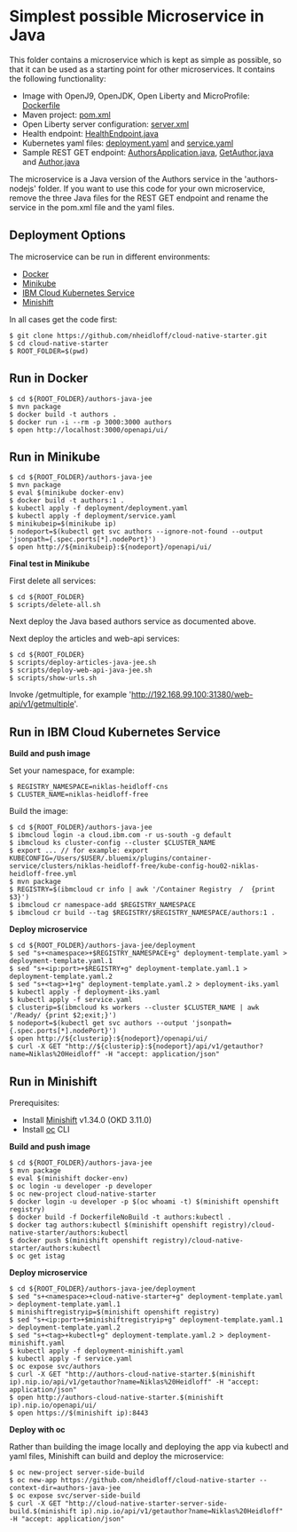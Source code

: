 # Simplest possible Microservice in Java

This folder contains a microservice which is kept as simple as possible, so that it can be used as a starting point for other microservices. It contains the following functionality:

* Image with OpenJ9, OpenJDK, Open Liberty and MicroProfile: [Dockerfile](Dockerfile)
* Maven project: [pom.xml](pom.xml)
* Open Liberty server configuration: [server.xml](liberty/server.xml)
* Health endpoint: [HealthEndpoint.java](src/main/java/com/ibm/authors/HealthEndpoint.java)
* Kubernetes yaml files: [deployment.yaml](deployment/deployment.yaml) and [service.yaml](deployment/service.yaml)
* Sample REST GET endpoint: [AuthorsApplication.java](src/main/java/com/ibm/authors/AuthorsApplication.java), [GetAuthor.java](src/main/java/com/ibm/authors/GetAuthor.java) and [Author.java](src/main/java/com/ibm/authors/Author.java)

The microservice is a Java version of the Authors service in the 'authors-nodejs' folder. If you want to use this code for your own microservice, remove the three Java files for the REST GET endpoint and rename the service in the pom.xml file and the yaml files.

## Deployment Options

The microservice can be run in different environments:

* [Docker](#run-in-docker)
* [Minikube](#run-in-minikube)
* [IBM Cloud Kubernetes Service](#run-in-ibm-cloud-kubernetes-service)
* [Minishift](#run-in-minishift)

In all cases get the code first:

```
$ git clone https://github.com/nheidloff/cloud-native-starter.git
$ cd cloud-native-starter
$ ROOT_FOLDER=$(pwd)
```

## Run in Docker

```
$ cd ${ROOT_FOLDER}/authors-java-jee
$ mvn package
$ docker build -t authors .
$ docker run -i --rm -p 3000:3000 authors
$ open http://localhost:3000/openapi/ui/
```

## Run in Minikube

```
$ cd ${ROOT_FOLDER}/authors-java-jee
$ mvn package
$ eval $(minikube docker-env)
$ docker build -t authors:1 .
$ kubectl apply -f deployment/deployment.yaml
$ kubectl apply -f deployment/service.yaml
$ minikubeip=$(minikube ip)
$ nodeport=$(kubectl get svc authors --ignore-not-found --output 'jsonpath={.spec.ports[*].nodePort}')
$ open http://${minikubeip}:${nodeport}/openapi/ui/
```

**Final test in Minikube**

First delete all services:

```
$ cd ${ROOT_FOLDER}
$ scripts/delete-all.sh
```

Next deploy the Java based authors service as documented above.

Next deploy the articles and web-api services:

```
$ cd ${ROOT_FOLDER}
$ scripts/deploy-articles-java-jee.sh
$ scripts/deploy-web-api-java-jee.sh
$ scripts/show-urls.sh
```

Invoke /getmultiple, for example 'http://192.168.99.100:31380/web-api/v1/getmultiple'.


## Run in IBM Cloud Kubernetes Service

**Build and push image**

Set your namespace, for example:

```
$ REGISTRY_NAMESPACE=niklas-heidloff-cns
$ CLUSTER_NAME=niklas-heidloff-free
```

Build the image:

```
$ cd ${ROOT_FOLDER}/authors-java-jee
$ ibmcloud login -a cloud.ibm.com -r us-south -g default
$ ibmcloud ks cluster-config --cluster $CLUSTER_NAME
$ export ... // for example: export KUBECONFIG=/Users/$USER/.bluemix/plugins/container-service/clusters/niklas-heidloff-free/kube-config-hou02-niklas-heidloff-free.yml
$ mvn package
$ REGISTRY=$(ibmcloud cr info | awk '/Container Registry  /  {print $3}')
$ ibmcloud cr namespace-add $REGISTRY_NAMESPACE
$ ibmcloud cr build --tag $REGISTRY/$REGISTRY_NAMESPACE/authors:1 .
```

**Deploy microservice**

```
$ cd ${ROOT_FOLDER}/authors-java-jee/deployment
$ sed "s+<namespace>+$REGISTRY_NAMESPACE+g" deployment-template.yaml > deployment-template.yaml.1
$ sed "s+<ip:port>+$REGISTRY+g" deployment-template.yaml.1 > deployment-template.yaml.2
$ sed "s+<tag>+1+g" deployment-template.yaml.2 > deployment-iks.yaml
$ kubectl apply -f deployment-iks.yaml
$ kubectl apply -f service.yaml
$ clusterip=$(ibmcloud ks workers --cluster $CLUSTER_NAME | awk '/Ready/ {print $2;exit;}')
$ nodeport=$(kubectl get svc authors --output 'jsonpath={.spec.ports[*].nodePort}')
$ open http://${clusterip}:${nodeport}/openapi/ui/
$ curl -X GET "http://${clusterip}:${nodeport}/api/v1/getauthor?name=Niklas%20Heidloff" -H "accept: application/json"
```


## Run in Minishift

Prerequisites:

* Install [Minishift](https://github.com/minishift/minishift) v1.34.0 (OKD 3.11.0)
* Install [oc](https://docs.okd.io/latest/cli_reference/get_started_cli.html) CLI

**Build and push image**

```
$ cd ${ROOT_FOLDER}/authors-java-jee
$ mvn package
$ eval $(minishift docker-env)
$ oc login -u developer -p developer
$ oc new-project cloud-native-starter
$ docker login -u developer -p $(oc whoami -t) $(minishift openshift registry)
$ docker build -f DockerfileNoBuild -t authors:kubectl .
$ docker tag authors:kubectl $(minishift openshift registry)/cloud-native-starter/authors:kubectl
$ docker push $(minishift openshift registry)/cloud-native-starter/authors:kubectl
$ oc get istag
```

**Deploy microservice**

```
$ cd ${ROOT_FOLDER}/authors-java-jee/deployment
$ sed "s+<namespace>+cloud-native-starter+g" deployment-template.yaml > deployment-template.yaml.1
$ minishiftregistryip=$(minishift openshift registry)
$ sed "s+<ip:port>+$minishiftregistryip+g" deployment-template.yaml.1 > deployment-template.yaml.2
$ sed "s+<tag>+kubectl+g" deployment-template.yaml.2 > deployment-minishift.yaml
$ kubectl apply -f deployment-minishift.yaml
$ kubectl apply -f service.yaml
$ oc expose svc/authors
$ curl -X GET "http://authors-cloud-native-starter.$(minishift ip).nip.io/api/v1/getauthor?name=Niklas%20Heidloff" -H "accept: application/json"
$ open http://authors-cloud-native-starter.$(minishift ip).nip.io/openapi/ui/
$ open https://$(minishift ip):8443
```

**Deploy with oc**

Rather than building the image locally and deploying the app via kubectl and yaml files, Minishift can build and deploy the microservice:

```
$ oc new-project server-side-build
$ oc new-app https://github.com/nheidloff/cloud-native-starter --context-dir=authors-java-jee
$ oc expose svc/server-side-build
$ curl -X GET "http://cloud-native-starter-server-side-build.$(minishift ip).nip.io/api/v1/getauthor?name=Niklas%20Heidloff" -H "accept: application/json"
```